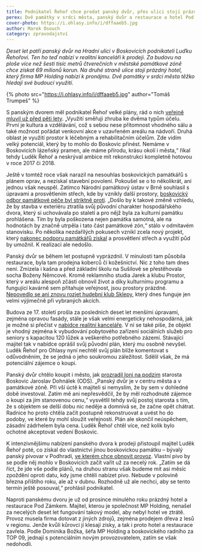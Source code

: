 ```yaml
---
title: Podnikatel Řehoř chce prodat panský dvůr, přes ulici stojí prázdný hotel
perex: Dvě památky v srdci města, panský dvůr a restaurace a hotel Pod Zámkem, se snaží najít své budoucí využití.
cover-photo: https://i.ohlasy.info/i/dffaaeb5.jpg
author: Marek Osouch
category: zpravodajství
---
```


*Deset let patří panský dvůr na Hradní ulici v Boskovicích podnikateli Luďku Řehořovi. Ten ho teď nabízí v realitní kanceláři k prodeji. Za budovu na ploše více než šesti tisíc metrů čtverečních v městské památkové zóně chce získat 69 milionů korun. Na druhé straně ulice stojí prázdný hotel, který firma MP Holding nabízí k pronájmu. Dvě památky v srdci města těžko hledají své budoucí využití.*

{% photo src="https://i.ohlasy.info/i/dffaaeb5.jpg" author="Tomáš Trumpeš" %}

S panským dvorem měl podnikatel Řehoř velké plány, rád o nich [veřejně mluvil už před pěti lety](https://ohlasy.info/clanky/2015/03/rekonstrukce-panskeho-dvora.html). „Využití směřuji zhruba ke dvěma typům účelu. První je kultura a vzdělávání, což s sebou nese přítomnost vhodného sálu a také možnost pořádat venkovní akce v uzavřeném areálu na nádvoří. Druhá oblast je využití prostor k léčebným a rehabilitačním účelům. Zde vidím velký potenciál, který by to mohlo do Boskovic přinést. Nemáme v Boskovicích lázeňský pramen, ale máme přírodu, krásu okolí i města,“ říkal tehdy Luděk Řehoř a neskrýval ambice mít rekonstrukci kompletně hotovou v roce 2017 či 2018.

Ještě v tomtéž roce však narazil na nesouhlas boskovických památkářů s plánem oprav, a nezískal stavební povolení. Pokoušel se o to několikrát, ani jednou však neuspěl. Zatímco Národní památkový ústav v Brně souhlasil s úpravami a prosvětlením střech, kde by vznikly další prostory, [boskovický odbor památkové péče byl striktně proti](https://ohlasy.info/clanky/2015/07/pansky-dvur-bez-razitka.html). „Došlo by k takové změně vzhledu, že by stavba v exteriéru ztratila svůj původní charakter hospodářského dvora, který si uchovávala po staletí a pro nějž byla za kulturní památku prohlášena. Tím by byla poškozena nejen památka samotná, ale na hodnotách by značně utrpěla i tato část památkové zón,“ stálo v odmítavém stanovisku. Po několika nezdařilých pokusech vznikl zcela nový projekt, který [nakonec podporu památkářů získal](https://ohlasy.info/clanky/2017/08/rozhovor-rehor.html) a prosvětlení střech a využití půd by umožnil. K realizaci ale nedošlo.

Panský dvůr se během let postupně vyprázdnil. V minulosti tam působila restaurace, byla tam prodejna koberců či kožešnictví. Nic z toho tam dnes není. Zmizela i kašna a před základní školu na Sušilově se přestěhovala socha Boženy Němcové. Kromě reklamního studia Jarek a klubu Prostor, který v areálu alespoň zčásti obnovil život a díky kulturnímu programu a fungující kavárně sem přitahuje veřejnost, jsou prostory prázdné. [Nepovedlo se ani znovu rozjet hudební klub Sklepy](https://ohlasy.info/clanky/2017/07/konec-sklepu.html), který dnes funguje jen velmi výjimečně při vybraných akcích.

Budova ze 17. století prošla za posledních deset let menšími úpravami, zejména opravou fasády, stále je však velmi energeticky nehospodárná, jak je možné si přečíst v [nabídce realitní kanceláře](https://www.sreality.cz/detail/prodej/dum/pamatka/boskovice-boskovice-hradni/1918738268#img=0&fullscreen=false). V ní se také píše, že objekt je vhodný zejména k vybudování pobytového zařízení sociálních služeb pro seniory s kapacitou 120 lůžek a veškerého potřebného zázemí. Stávající majitel tak v nabídce oprášil svůj původní plán, který mu osobně nevyšel. Luděk Řehoř pro Ohlasy nyní nechtěl svůj plán blíže komentovat s odůvodněním, že se jedná o jeho soukromou záležitost. Sdělil však, že má potenciální zájemce o koupi.

Panský dvůr chtělo koupit i město, jak [prozradil loni na podzim](https://ohlasy.info/clanky/2019/10/pansky-dvur-koupe.html) starosta Boskovic Jaroslav Dohnálek (ODS). „Panský dvůr je v centru města a v památkové zóně. Při vší úctě k majiteli si nemyslím, že by sem v dohledné době investoval. Zatím mě ani nepřesvědčil, že by měl rozhodnuté zájemce o koupi za jím stanovenou cenu,“ vysvětlil tehdy svůj postoj starosta s tím, že s objektem se delší dobu nic neděje a domnívá se, že začne opět chátrat. Radnice ho proto chtěla začít postupně rekonstruovat a uvést ho do podoby, ve které by mohl sloužit veřejnosti. Plán ale skončil neúspěchem, zásadní zádrhelem byla cena. Luděk Řehoř chtěl více, než kolik bylo ochotné akceptovat vedení Boskovic. 

K intenzivnějšímu nabízení panského dvora k prodeji přistoupil majitel Luděk Řehoř poté, co získal do vlastnictvi jinou boskovickou památku – bývalý panský pivovar v Podhradí, [ve kterém chce obnovit provoz](https://ohlasy.info/clanky/2020/04/pivovar-bude.html). Vlastní pivo by se podle něj mohlo v Boskovicích začít vařit už za necelý rok. „Zatím se dá říct, že jde vše podle plánů, na druhou stranu však budeme mít asi měsíc zpoždění oproti datu, kdy jsme chtěli nabízet pivo. Nebude v polovině března příštího roku, ale až v dubnu. Rozhodně už ale nechci, aby se tento termín ještě posouval,“ prohlásil podnikatel.

Naproti panskému dvoru je už od prosince minulého roku prázdný hotel a restaurace Pod Zámkem. Majitel, kterou je společnost MP Holding, nenašel za necelých deset let fungování takový model, aby nebyl hotel ve ztrátě. Provoz musela firma dotovat z jiných zdrojů, zejména prodejem dřeva z lesů v regionu. Jenže kvůli kůrovci jí klesají zisky, a tak i proto hotel a restaurace zavřela. Podle Dominika Božka, šéfa MP Holding a boskovického radního za TOP 09, jednají s potenciálním novým provozovatelem, zatím se však nedohodli.
